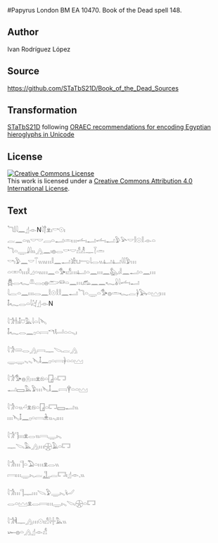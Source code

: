 #Papyrus London BM EA 10470. Book of the Dead spell 148.

## Author 

Ivan Rodríguez López

## Source 

https://github.com/STaTbS21D/Book_of_the_Dead_Sources

## Transformation 

[STaTbS21D](https://statbs21d.github.io/) following [ORAEC recommendations for encoding Egyptian hieroglyphs in Unicode](https://github.com/oraec/recommendations-encoding-hieroglyphs)

## License 

<a rel="license" href="http://creativecommons.org/licenses/by/4.0/"><img alt="Creative Commons License" style="border-width:0" src="https://i.creativecommons.org/l/by/4.0/88x31.png" /></a><br />This work is licensed under a <a rel="license" href="http://creativecommons.org/licenses/by/4.0/">Creative Commons Attribution 4.0 International License</a>.

## Text 

<hiero><rubrum>𓆓𓌃𓇋𓈖</rubrum>𓊨𓁹N𓇋𓐩𓁷𓏤𓎡𓇳𓏤<br>
𓐛𓈖𓏏𓏭𓎟𓎟𓐙𓏏𓂝𓏛𓏥𓌡𓏤𓂝𓌡𓏤𓂝𓅱𓅪𓎟𓎛𓇳𓎛𓁹𓏏<br>
𓆓𓏏𓇾𓇍𓇋𓏭𓂻𓈖𓏤𓐍𓂋𓎡𓎟𓀭𓁚𓊃𓇅𓏛<br>
𓎡𓏤𓅱𓈖𓎟𓄰𓏭𓏭𓏥𓎛𓈖𓂝𓀀𓂓𓂸𓇋𓂋𓏭𓂞𓂞𓇋𓇋𓅱𓏥<br>
𓏏𓏒𓏊𓏥𓎛𓈎𓏏𓏭𓏥𓈖𓏏𓅜𓏤𓀭𓏥𓂞𓏏𓈖𓏥𓈖𓅽𓏤𓎛𓈖𓂝𓏏𓈖𓏥<br>
𓆣𓂋𓆑𓌨𓂋𓊪𓐍𓂧𓆛𓏏𓈖𓏥𓃹𓈖𓈖𓆑𓏇𓇋𓌡𓏤𓂝<br>
𓇋𓐛𓏏𓈖𓏥𓂋𓈖𓎛𓇳𓎛𓎛𓈖𓂝𓆓𓏏𓇾𓏏𓅜𓐍𓏛𓆑𓐛𓋀𓅂𓏏𓈉𓏥<br>
𓄤𓆑𓂋𓏏𓇋𓋔𓊨𓁹N<br>
<br>
<rubrum>𓇋𓀞</rubrum>𓌂𓏤𓄤𓈞𓅓𓇋𓏏𓇋𓊦<br>
𓄤𓆑𓂋𓈖𓊪𓏏𓇯𓎔𓂡𓏏𓏏𓈅𓏤<br>
<br>
<rubrum>𓇋𓀞</rubrum>𓄲𓂋𓂻𓇯𓊃𓌫𓐛𓂻<br>
𓇾𓇾𓈅𓈅𓊦𓄤𓈖𓊪𓏏𓇯𓋀𓏏𓏏𓈉<br>
<br>
<rubrum>𓇋𓀞</rubrum>𓅜𓐍𓇶𓏥𓁷𓁶𓏏𓉗𓏏𓉐<br>
𓂝𓈙𓅓𓅱𓏥𓊦𓄤𓈖𓇯𓋁𓏏𓏏𓈉<br>
<br>
<rubrum>𓇋𓀞</rubrum>𓏏𓏭𓏘𓁷𓁶𓏏𓉗𓏏𓉐𓈙𓂝𓏭<br>
𓏥𓊦𓄤𓈖𓊪𓏏𓇯𓇔𓏭𓈅𓏤𓏥<br>
<br>
<rubrum>𓇋𓀞</rubrum>𓊹𓏥𓁷𓂋𓏭𓇯𓇾𓏤𓈅<br>
𓊃𓌫𓅓𓂻𓏥𓇽𓄿𓏏𓉐<br>
<br>
<rubrum>𓇋𓀞</rubrum>𓏥𓊹𓏏𓅐𓏏𓏥𓁷𓂋𓏭<br>
𓇯𓏥𓇾𓏤𓈅𓐛𓊻𓐛𓉐𓏤𓊨𓁹𓈒𓏭<br>
<br>
<rubrum>𓇋𓀞</rubrum>𓏥𓊹𓊃𓏥𓌫𓅱𓇾𓏤𓈅𓂦<br>
𓂋𓏏𓈉𓁷𓂋𓇯𓏥𓇾𓏤𓈅𓌫𓇽𓏏𓉐<br>
<br>
<rubrum>𓇋𓀞</rubrum>𓌞𓊃𓂻𓏥𓇳𓏤𓀭𓇋𓏶𓅓𓏭<br>
𓆱𓐍𓏏𓂻𓊨𓁹𓀭<br></hiero>